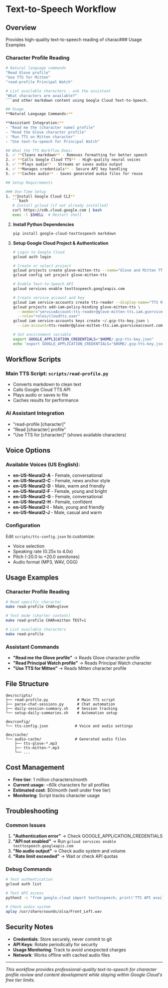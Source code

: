 # Text-to-Speech Workflow

## Overview
Provides high-quality text-to-speech reading of charac### Usage Examples

### Character Profile Reading
```bash
# Natural language commands
"Read Glove profile"
"Use TTS for Mitten" 
"read-profile Principal Watch"

# List available characters - ask the assistant
"What characters are available?"
```and other markdown content using Google Cloud Text-to-Speech.

## Usage
**Natural Language Commands:**

**Assistant Integration:**
- "Read me the [character name] profile"
- "Read the Glove character profile"
- "Run TTS on Mitten character"
- "Use text-to-speech for Principal Watch"

## What the TTS Workflow Does:
1. ✅ **Cleans markdown** - Removes formatting for better speech
2. ✅ **Calls Google Cloud TTS** - High-quality neural voices
3. ✅ **Plays audio** - Streams or saves audio output
4. ✅ **Manages credentials** - Secure API key handling
5. ✅ **Caches audio** - Saves generated audio files for reuse

## Setup Requirements

### One-Time Setup
1. **Install Google Cloud CLI**
   ```bash
   # Install gcloud (if not already installed)
   curl https://sdk.cloud.google.com | bash
   exec -l $SHELL  # Restart shell
   ```

2. **Install Python Dependencies**
   ```bash
   pip install google-cloud-texttospeech markdown
   ```

3. **Setup Google Cloud Project & Authentication**
   ```bash
   # Login to Google Cloud
   gcloud auth login
   
   # Create or select project
   gcloud projects create glove-mitten-tts --name="Glove and Mitten TTS"
   gcloud config set project glove-mitten-tts
   
   # Enable Text-to-Speech API
   gcloud services enable texttospeech.googleapis.com
   
   # Create service account and key
   gcloud iam service-accounts create tts-reader --display-name="TTS Reader"
   gcloud projects add-iam-policy-binding glove-mitten-tts \
     --member="serviceAccount:tts-reader@glove-mitten-tts.iam.gserviceaccount.com" \
     --role="roles/cloudtts.user"
   gcloud iam service-accounts keys create ~/.gcp-tts-key.json \
     --iam-account=tts-reader@glove-mitten-tts.iam.gserviceaccount.com
   
   # Set environment variable
   export GOOGLE_APPLICATION_CREDENTIALS="$HOME/.gcp-tts-key.json"
   echo 'export GOOGLE_APPLICATION_CREDENTIALS="$HOME/.gcp-tts-key.json"' >> ~/.bashrc
   ```

## Workflow Scripts

### Main TTS Script: `scripts/read-profile.py`
- Converts markdown to clean text
- Calls Google Cloud TTS API
- Plays audio or saves to file
- Caches results for performance

### AI Assistant Integration
- "read-profile [character]"
- "Read [character] profile"
- "Use TTS for [character]" (shows available characters)

## Voice Options

### Available Voices (US English):
- **en-US-Neural2-A** - Female, conversational
- **en-US-Neural2-C** - Female, news anchor style  
- **en-US-Neural2-D** - Male, warm and friendly
- **en-US-Neural2-F** - Female, young and bright
- **en-US-Neural2-G** - Female, conversational
- **en-US-Neural2-H** - Female, confident
- **en-US-Neural2-I** - Male, young and friendly
- **en-US-Neural2-J** - Male, casual and warm

### Configuration
Edit `scripts/tts-config.json` to customize:
- Voice selection
- Speaking rate (0.25x to 4.0x)
- Pitch (-20.0 to +20.0 semitones)
- Audio format (MP3, WAV, OGG)

## Usage Examples

### Character Profile Reading
```bash
# Read specific character
make read-profile CHAR=glove

# Test mode (shorter content)
make read-profile CHAR=mitten TEST=1

# List available characters
make read-profile
```

### Assistant Commands
- **"Read me the Glove profile"** → Reads Glove character profile
- **"Read Principal Watch profile"** → Reads Principal Watch character
- **"Use TTS for Mitten"** → Reads Mitten character profile

## File Structure
```
dev/scripts/
├── read-profile.py             # Main TTS script
├── parse-chat-sessions.py      # Chat automation
├── daily-session-summary.sh    # Session tracking
└── setup-daily-summaries.sh    # Automation setup

dev/config/
└── tts-config.json            # Voice and audio settings

dev/cache/
└── audio-cache/               # Generated audio files
    ├── tts-glove-*.mp3
    ├── tts-mitten-*.mp3
    └── ...
```

## Cost Management
- **Free tier**: 1 million characters/month
- **Current usage**: ~60k characters for all profiles
- **Estimated cost**: $0/month (well under free tier)
- **Monitoring**: Script tracks character usage

## Troubleshooting

### Common Issues
1. **"Authentication error"** → Check GOOGLE_APPLICATION_CREDENTIALS
2. **"API not enabled"** → Run `gcloud services enable texttospeech.googleapis.com`
3. **"No audio output"** → Check audio system and volume
4. **"Rate limit exceeded"** → Wait or check API quotas

### Debug Commands
```bash
# Test authentication
gcloud auth list

# Test API access
python3 -c "from google.cloud import texttospeech; print('TTS API available')"

# Check audio system
aplay /usr/share/sounds/alsa/Front_Left.wav
```

## Security Notes
- **Credentials**: Store securely, never commit to git
- **API Keys**: Rotate periodically for security
- **Usage Monitoring**: Track to avoid unexpected charges
- **Network**: Works offline with cached audio files

---

*This workflow provides professional-quality text-to-speech for character profile review and content development while staying within Google Cloud's free tier limits.*
